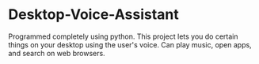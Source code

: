 # Desktop-Voice-Assistant
Programmed completely using python. This project lets you do certain things on your desktop using the user's voice. Can play music, open apps, and search on web browsers.

